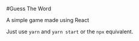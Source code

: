 #Guess The Word

A simple game made using React

Just use `yarn` and `yarn start` or the `npx` equivalent.
